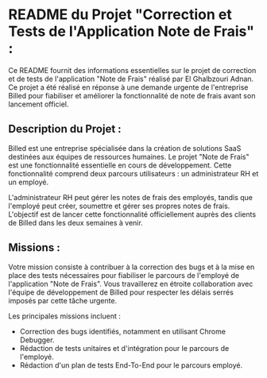 # README du Projet "Correction et Tests de l'Application Note de Frais" :

Ce README fournit des informations essentielles sur le projet de correction et de tests de l'application "Note de Frais" réalisé par El Ghalbzouri Adnan. Ce projet a été réalisé en réponse à une demande urgente de l'entreprise Billed pour fiabiliser et améliorer la fonctionnalité de note de frais avant son lancement officiel.

## Description du Projet :

Billed est une entreprise spécialisée dans la création de solutions SaaS destinées aux équipes de ressources humaines. Le projet "Note de Frais" est une fonctionnalité essentielle en cours de développement. Cette fonctionnalité comprend deux parcours utilisateurs : un administrateur RH et un employé.

L'administrateur RH peut gérer les notes de frais des employés, tandis que l'employé peut créer, soumettre et gérer ses propres notes de frais. L'objectif est de lancer cette fonctionnalité officiellement auprès des clients de Billed dans les deux semaines à venir.

## Missions :

Votre mission consiste à contribuer à la correction des bugs et à la mise en place des tests nécessaires pour fiabiliser le parcours de l'employé de l'application "Note de Frais". Vous travaillerez en étroite collaboration avec l'équipe de développement de Billed pour respecter les délais serrés imposés par cette tâche urgente.

Les principales missions incluent :

- Correction des bugs identifiés, notamment en utilisant Chrome Debugger.
- Rédaction de tests unitaires et d'intégration pour le parcours de l'employé.
- Rédaction d'un plan de tests End-To-End pour le parcours employé.
